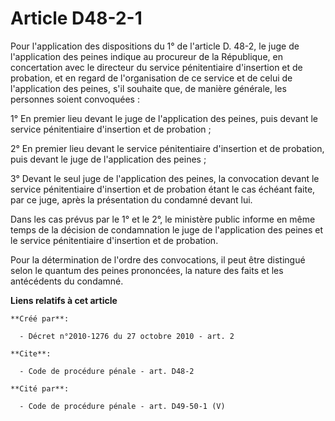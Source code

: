 # Article D48-2-1

Pour l'application des dispositions du 1° de l'article D. 48-2, le juge de l'application des peines indique au procureur de
la République, en concertation avec le directeur du service pénitentiaire d'insertion et de probation, et en regard de
l'organisation de ce service et de celui de l'application des peines, s'il souhaite que, de manière générale, les personnes
soient convoquées : 

1° En premier lieu devant le juge de l'application des peines, puis devant le service pénitentiaire d'insertion et de
probation ; 

2° En premier lieu devant le service pénitentiaire d'insertion et de probation, puis devant le juge de l'application des
peines ; 

3° Devant le seul juge de l'application des peines, la convocation devant le service pénitentiaire d'insertion et de
probation étant le cas échéant faite, par ce juge, après la présentation du condamné devant lui. 

Dans les cas prévus par le 1° et le 2°, le ministère public informe en même temps de la décision de condamnation le juge de
l'application des peines et le service pénitentiaire d'insertion et de probation. 

Pour la détermination de l'ordre des convocations, il peut être distingué selon le quantum des peines prononcées, la nature
des faits et les antécédents du condamné.

**Liens relatifs à cet article**

	**Créé par**:

	  - Décret n°2010-1276 du 27 octobre 2010 - art. 2

	**Cite**:

	  - Code de procédure pénale - art. D48-2

	**Cité par**:

	  - Code de procédure pénale - art. D49-50-1 (V)

